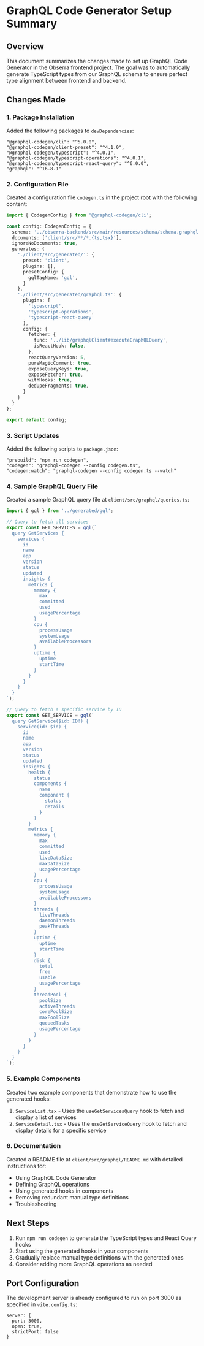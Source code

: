 # GraphQL Code Generator Setup Summary

## Overview

This document summarizes the changes made to set up GraphQL Code Generator in the Obserra frontend project. The goal was to automatically generate TypeScript types from our GraphQL schema to ensure perfect type alignment between frontend and backend.

## Changes Made

### 1. Package Installation

Added the following packages to `devDependencies`:

```
"@graphql-codegen/cli": "^5.0.0",
"@graphql-codegen/client-preset": "^4.1.0",
"@graphql-codegen/typescript": "^4.0.1",
"@graphql-codegen/typescript-operations": "^4.0.1",
"@graphql-codegen/typescript-react-query": "^6.0.0",
"graphql": "^16.8.1"
```

### 2. Configuration File

Created a configuration file `codegen.ts` in the project root with the following content:

```typescript
import { CodegenConfig } from '@graphql-codegen/cli';

const config: CodegenConfig = {
  schema: '../obserra-backend/src/main/resources/schema/schema.graphql',
  documents: ['client/src/**/*.{ts,tsx}'],
  ignoreNoDocuments: true,
  generates: {
    './client/src/generated/': {
      preset: 'client',
      plugins: [],
      presetConfig: {
        gqlTagName: 'gql',
      }
    },
    './client/src/generated/graphql.ts': {
      plugins: [
        'typescript',
        'typescript-operations',
        'typescript-react-query'
      ],
      config: {
        fetcher: {
          func: '../lib/graphqlClient#executeGraphQLQuery',
          isReactHook: false,
        },
        reactQueryVersion: 5,
        pureMagicComment: true,
        exposeQueryKeys: true,
        exposeFetcher: true,
        withHooks: true,
        dedupeFragments: true,
      }
    }
  }
};

export default config;
```

### 3. Script Updates

Added the following scripts to `package.json`:

```
"prebuild": "npm run codegen",
"codegen": "graphql-codegen --config codegen.ts",
"codegen:watch": "graphql-codegen --config codegen.ts --watch"
```

### 4. Sample GraphQL Query File

Created a sample GraphQL query file at `client/src/graphql/queries.ts`:

```typescript
import { gql } from '../generated/gql';

// Query to fetch all services
export const GET_SERVICES = gql(`
  query GetServices {
    services {
      id
      name
      app
      version
      status
      updated
      insights {
        metrics {
          memory {
            max
            committed
            used
            usagePercentage
          }
          cpu {
            processUsage
            systemUsage
            availableProcessors
          }
          uptime {
            uptime
            startTime
          }
        }
      }
    }
  }
`);

// Query to fetch a specific service by ID
export const GET_SERVICE = gql(`
  query GetService($id: ID!) {
    service(id: $id) {
      id
      name
      app
      version
      status
      updated
      insights {
        health {
          status
          components {
            name
            component {
              status
              details
            }
          }
        }
        metrics {
          memory {
            max
            committed
            used
            liveDataSize
            maxDataSize
            usagePercentage
          }
          cpu {
            processUsage
            systemUsage
            availableProcessors
          }
          threads {
            liveThreads
            daemonThreads
            peakThreads
          }
          uptime {
            uptime
            startTime
          }
          disk {
            total
            free
            usable
            usagePercentage
          }
          threadPool {
            poolSize
            activeThreads
            corePoolSize
            maxPoolSize
            queuedTasks
            usagePercentage
          }
        }
      }
    }
  }
`);
```

### 5. Example Components

Created two example components that demonstrate how to use the generated hooks:

1. `ServiceList.tsx` - Uses the `useGetServicesQuery` hook to fetch and display a list of services
2. `ServiceDetail.tsx` - Uses the `useGetServiceQuery` hook to fetch and display details for a specific service

### 6. Documentation

Created a README file at `client/src/graphql/README.md` with detailed instructions for:

- Using GraphQL Code Generator
- Defining GraphQL operations
- Using generated hooks in components
- Removing redundant manual type definitions
- Troubleshooting

## Next Steps

1. Run `npm run codegen` to generate the TypeScript types and React Query hooks
2. Start using the generated hooks in your components
3. Gradually replace manual type definitions with the generated ones
4. Consider adding more GraphQL operations as needed

## Port Configuration

The development server is already configured to run on port 3000 as specified in `vite.config.ts`:

```
server: {
  port: 3000,
  open: true,
  strictPort: false
}
```
